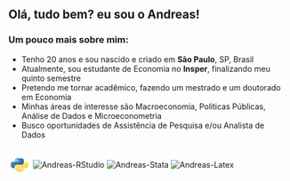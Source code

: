 ## Olá, tudo bem? eu sou o Andreas!

### Um pouco mais sobre mim:
- Tenho 20 anos e sou nascido e criado em **São Paulo**, SP, Brasil
- Atualmente, sou estudante de Economia no **Insper**, finalizando meu quinto semestre
- Pretendo me tornar acadêmico, fazendo um mestrado e um doutorado em Economia
- Minhas áreas de interesse são Macroeconomia, Políticas Públicas, Análise de Dados e Microeconometria
- Busco oportunidades de Assistência de Pesquisa e/ou Analista de Dados 


<div style="display: inline_block"><br>
  <img align="center" alt="Andreas-Python" height="30" width="40" src="https://raw.githubusercontent.com/devicons/devicon/master/icons/python/python-original.svg">
  <img align="center" alt="Andreas-RStudio" height="30" width="40" src="https://cdn.jsdelivr.net/gh/devicons/devicon@latest/icons/rstudio/rstudio-original.svg">
  <img align="center" alt="Andreas-Stata" height="30" width="40" src="https://cdn.jsdelivr.net/gh/devicons/devicon@latest/icons/stata/stata-original-wordmark.svg">
  <img align="center" alt="Andreas-Latex" height="30" width="40" src="https://cdn.jsdelivr.net/gh/devicons/devicon@latest/icons/latex/latex-original.svg">
</div>

